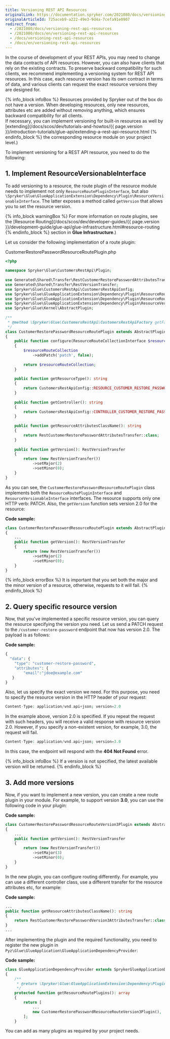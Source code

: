 ```yaml
---
title: Versioning REST API Resources
originalLink: https://documentation.spryker.com/2021080/docs/versioning-rest-api-resources
originalArticleId: 725aceb9-a222-49e3-9d4a-7cefa91e0907
redirect_from:
  - /2021080/docs/versioning-rest-api-resources
  - /2021080/docs/en/versioning-rest-api-resources
  - /docs/versioning-rest-api-resources
  - /docs/en/versioning-rest-api-resources
---
```


In the course of development of your REST APIs, you may need to change the data contracts of API resources. However, you can also have clients that rely on the existing contracts. To preserve backward compatibility for such clients, we recommend implementing a versioning system for REST API resources. In this case, each resource version has its own contract in terms of data, and various clients can request the exact resource versions they are designed for.

{% info_block infoBox %}
Resources provided by Spryker out of the box do not have a version. When developing resources, only new resources, attributes etc are added without removing anything, which ensures backward compatibility for all clients. </br>If necessary, you can implement versioning for built-in resources as well by [extending](/docs/scos/dev/tutorials-and-howtos/{{ page.version }}/introduction-tutorials/glue-api/extending-a-rest-api-resource.html
{% endinfo_block %} the corresponding resource module on your project level.)

To implement versioning for a REST API resource, you need to do the following:

## 1. Implement ResourceVersionableInterface

To add versioning to a resource, the route plugin of the resource module needs to implement not only `ResourceRoutePluginInterface`, but also `\Spryker\Glue\GlueApplicationExtension\Dependency\Plugin\ResourceVersionableInterface`. The latter exposes a method called `getVersion` that allows you to set the resource version.

{% info_block warningBox %}
For more information on route plugins, see the [Resource Routing](/docs/scos/dev/developer-guides/{{ page.version }}/development-guide/glue-api/glue-infrastructure.html#resource-routing
{% endinfo_block %} section in **Glue Infrastructure**.)

Let us consider the following implementation of a route plugin:

CustomerRestorePasswordResourceRoutePlugin.php
    
```php
<?php
 
namespace Spryker\Glue\CustomersRestApi\Plugin;
 
use Generated\Shared\Transfer\RestCustomerRestorePasswordAttributesTransfer;
use Generated\Shared\Transfer\RestVersionTransfer;
use Spryker\Glue\CustomersRestApi\CustomersRestApiConfig;
use Spryker\Glue\GlueApplicationExtension\Dependency\Plugin\ResourceRouteCollectionInterface;
use Spryker\Glue\GlueApplicationExtension\Dependency\Plugin\ResourceRoutePluginInterface;
use Spryker\Glue\GlueApplicationExtension\Dependency\Plugin\ResourceVersionableInterface;
use Spryker\Glue\Kernel\AbstractPlugin;
 
/**
 * @method \Spryker\Glue\CustomersRestApi\CustomersRestApiFactory getFactory()
 */
class CustomerRestorePasswordResourceRoutePlugin extends AbstractPlugin implements ResourceRoutePluginInterface, ResourceVersionableInterface
{
    public function configure(ResourceRouteCollectionInterface $resourceRouteCollection): ResourceRouteCollectionInterface
    {
        $resourceRouteCollection
            ->addPatch('patch', false);
 
        return $resourceRouteCollection;
    }
 
    public function getResourceType(): string
    {
        return CustomersRestApiConfig::RESOURCE_CUSTOMER_RESTORE_PASSWORD;
    }
 
    public function getController(): string
    {
        return CustomersRestApiConfig::CONTROLLER_CUSTOMER_RESTORE_PASSWORD;
    }
 
    public function getResourceAttributesClassName(): string
    {
        return RestCustomerRestorePasswordAttributesTransfer::class;
    }
 
    public function getVersion(): RestVersionTransfer
    {
        return (new RestVersionTransfer())
            ->setMajor(2)
            ->setMinor(0);
    }
}
```

As you can see, the `CustomerRestorePasswordResourceRoutePlugin` class implements both the `ResourceRoutePluginInterface` and `ResourceVersionableInterface` interfaces. The resource supports only one HTTP verb: PATCH. Also, the `getVersion` function sets version 2.0 for the resource:

**Code sample:**

```php
class CustomerRestorePasswordResourceRoutePlugin extends AbstractPlugin implements ResourceRoutePluginInterface, ResourceVersionableInterface
{
    ...
    public function getVersion(): RestVersionTransfer
    {
        return (new RestVersionTransfer())
            ->setMajor(2)
            ->setMinor(0);
    }
}
```

{% info_block errorBox %}
It is important that you set both the major and the minor version of a resource, otherwise, requests to it will fail.
{% endinfo_block %}

## 2. Query specific resource version
Now, that you've implemented a specific resource version, you can query the resource specifying the version you need. Let us send a PATCH request to the `/customer-restore-password` endpoint that now has version 2.0. The payload is as follows:

**Code sample:**

```php
{
  "data": {
    "type": "customer-restore-password",
    "attributes": {
        "email":"jdoe@example.com"
   }
}
```

Also, let us specify the exact version we need. For this purpose, you need to specify the resource version in the HTTP header of your request:

```php
Content-Type: application/vnd.api+json; version=2.0
```

In the example above, version 2.0 is specified. If you repeat the request with such headers, you will receive a valid response with resource version 2.0. However, if you specify a non-existent version, for example, 3.0, the request will fail.

```php
Content-Type: application/vnd.api+json; version=3.0
```

In this case, the endpoint will respond with the **404 Not Found** error.

{% info_block infoBox %}
If a version is not specified, the latest available version will be returned.
{% endinfo_block %}

## 3. Add more versions
Now, if you want to implement a new version, you can create a new route plugin in your module. For example, to support version **3.0**, you can use the following code in your plugin:

**Code sample:**

```php
class CustomerRestorePasswordResourceRouteVersion3Plugin extends AbstractPlugin implements ResourceRoutePluginInterface, ResourceVersionableInterface
{
    ...
    public function getVersion(): RestVersionTransfer
    {
        return (new RestVersionTransfer())
            ->setMajor(3)
            ->setMinor(0);
    }
}
```

In the new plugin, you can configure routing differently. For example, you can use a different controller class, use a different transfer for the resource attributes etc, for example:

**Code sample:**

```php
...
public function getResourceAttributesClassName(): string
{
    return RestCustomerRestorePasswordVersion3AttributesTransfer::class;
}
...
```

After implementing the plugin and the required functionality, you need to register the new plugin in `Pyz\Glue\GlueApplication\GlueApplicationDependencyProvider`:

**Code sample:**

```php
class GlueApplicationDependencyProvider extends SprykerGlueApplicationDependencyProvider
{
    /**
     * @return \Spryker\Glue\GlueApplicationExtension\Dependency\Plugin\ResourceRoutePluginInterface[]
     */
    protected function getResourceRoutePlugins(): array
    {
        return [
            ...
            new CustomerRestorePasswordResourceRouteVersion3Plugin(),
        ];
    }
```

You can add as many plugins as required by your project needs.

